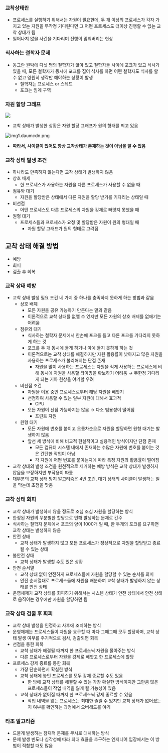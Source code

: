 ### 교착상태란

- 프로세스를 실행하기 위해서는 자원이 필요한데, 두 개 이상의 프로세스가 각자 가지고 있는 자원을 무작정 기다린다면 그 어떤 프로세스도 더이상 진행할 수 없는 교착 상태가 됨
- 일어나지 않을 사건을 기다리며 진행이 멈춰버리는 현상

### 식사하는 철학자 문제

- 동그란 원탁에 다섯 명의 철학자가 앉아 있고 철학자들 사이에 포크가 있고 식사가 있을 때, 모든 철학자가 동시에 포크를 집어 식사를 하면 어떤 철학자도 식사를 할 수 없고 영원히 생각만 해야하는 상황이 발생
    - 철학자는 프로세스 or 스레드
    - 포크는 임계 구역

### 자원 할당 그래프

![](https://img1.daumcdn.net/thumb/R1280x0/?scode=mtistory2&fname=https://blog.kakaocdn.net/dn/rfhTr/btqEOaRIRIF/Pf7sJGboKDTWhvnkFDKxH0/img.png)

- 교착 상태가 발생한 상황은 자원 할당 그래프가 원의 형태를 띄고 있음

![img1.daumcdn.png](https://prod-files-secure.s3.us-west-2.amazonaws.com/85131cd9-96c2-42f7-9b90-ada271862e1d/b6aee5c3-50d6-4f59-9601-8d6730bdf608/img1.daumcdn.png)

- **따라서, 사이클이 있어도 항상 교착상태가 존재하는 것이 아님을 알 수 있음**

### 교착 상태 발생 조건

- 하나라도 만족하지 않는다면 교착 상태가 발생하지 않음
- 상호 배제
    - 한 프로세스가 사용하는 자원을 다른 프로세스가 사용할 수 없을 때
- 점유와 대기
    - 자원을 할당받은 상태에서 다른 자원을 할당 받기를 기다리는 상태일 때
- 비선점
    - 어떤 프로세스도 다른 프로세스의 자원을 강제로 빼앗지 못했을 때
- 원형 대기
    - 프로세스들과 프로세스가 요청 및 할당받은 자원이 원의 형태일 때
        - 자원 할당 그래프가 원의 형태로 그려짐

## 교착 상태 해결 방법

- 예방
- 회피
- 검출 후 회복

### 교착 상태 예방

- 교착 상태 발생 필요 조건 네 가지 중 하나를 충족하지 못하게 하는 방법과 같음
    - 상호 배제
        - 모든 자원을 공유 가능하기 만든다는 말과 같음
        - 이론적으로 교착 상태를 없앨 수 있지만 모든 자원의 상호 배제를 없애기는 어려움
    - 점유와 대기
        - 식사하는 철학자 문제에서 한손에 포크를 들고 다른 포크를 기다리지 못하게 하는 것
        - 포크를 두 개 동시에 들게 하거나 아예 들지 못하게 하는 것
        - 이론적으로는 교착 상태를 해결하지만 자원 활용률이 낮아지고 많은 자원을 사용하는 프로세스가 불리해지는 단점 존재
            - 자원을 많이 사용하는 프로세스는 자원을 적게 사용하는 프로세스에 비해 동시에 자원을 사용할 타이밍을 확보하기 어려움 → 무한정 기다리게 되는 기아 현상을 야기할 우려
    - 비선점 조건
        - 자원을 이용 중인 프로세스로부터 해당 자원을 빼앗기
        - 선점하여 사용할 수 있는 일부 자원에 대해서 효과적
            - CPU
        - 모든 자원이 선점 가능하지는 않음 → 다소 범용성이 떨어짐
            - 프린트 자원
    - 원형 대기
        - 모든 자원에 번호를 붙이고 오름차순으로 자원을 할당하면 원형 대기는 발생하지 않음
        - 앞선 세 방식에 비해 비교적 현실적이고 실용적인 방식이지만 단점 존재
            - 모든 컴퓨터 시스템 내에서 존재하는 수많은 자원에 번호를 붙이는 것은 간단한 작업이 아님
            - 각 자원에 어떤 번호를 붙이는지에 따라 특정 자원의 활용률이 떨어짐
- 교착 상태의 발생 조건을 원천적으로 제거하는 예방 방식은 교착 상태가 발생하지 않음을 보장하지만 부작용이 따름
- 대부분의 교착 상태 방지 알고리즘은 4번 조건, 대기 상태의 사이클이 발생하는 일을 막는데 초점을 맞춤

### 교착 상태 회피

- 교착 상태가 발생하지 않을 정도로 조심 조심 자원을 할당하는 방식
- 한정된 자원의 무분별한 할당으로 인해 발생하는 문제로 간주
- 식사하는 철학자 문제에서 포크의 양이 1000개 일 때, 한 두개의 포크를 요구하면 교착 상태는 발생하지 않음
- 안전 상태
    - 교착 상태가 발생하지 않고 모든 프로세스가 정상적으로 자원을 할당받고 종료될 수 있는 상태
- 불안전 상태
    - 교착 상태가 발생할 수도 있은 상황
- 안전 순서열
    - 교착 상태 없이 안전하게 프로세스들에 자원을 할당할 수 있는 순서를 의미
    - 안전 순서열대로 프로세스들에 자원을 배분하여 교착 상태가 발생하지 않는 상태를 안전 상태
- 운영체제가 교착 상태를 회피하기 위해서는 시스템 상태가 안전 상태에서 안전 상태로 움직이는 경우에만 자원을 할당하면 됨

### 교착 상태 검출 후 회피

- 교착 상태 발생을 인정하고 사후에 조치하는 방식
- 운영체제는 프로세스들이 자원을 요구할 때 마다 그때그때 모두 할당하며, 교착 상태 발생 여부를 주기적으로 검사, 검출되면 회복
- 선점을 통한 회복
    - 교착 상태가 해결될 때까지 한 프로세스씩 자원을 몰아주는 방식
    - 다른 프로세스로부터 자원을 강제로 빼앗고 한 프로세스에 할당
- 프로세스 강제 종료를 통한 회복
    - 가장 단순하면서 확실한 방식
    - 교착 상태에 놓인 프로세스를 모두 강제 종료할 수도 있음
        - 한 방에 교착 상태를 해결할 수 있는 가장 확실한 방식이지만 그만큼 많은 프로세스들이 작업 내역을 잃게 될 가능성이 있음
    - 교착 상태가 없어질 때까지 한 프로세스씩 강제 종료할 수 있음
        - 작업 내역을 잃는 프로세스는 최대한 줄일 수 있지만 교착 상태가 없어졌는지 여부를 확인하는 과정에서 오버헤드를 야기

### 타조 알고리즘

- 드물게 발생하는 잠재적 문제를 무시로 대처하는 방식
- 문제 발생 빈도나 심각성에 따라 최대 효율을 추구하는 엔지니어 입장에서는 이 방법이 적합할 때도 많음